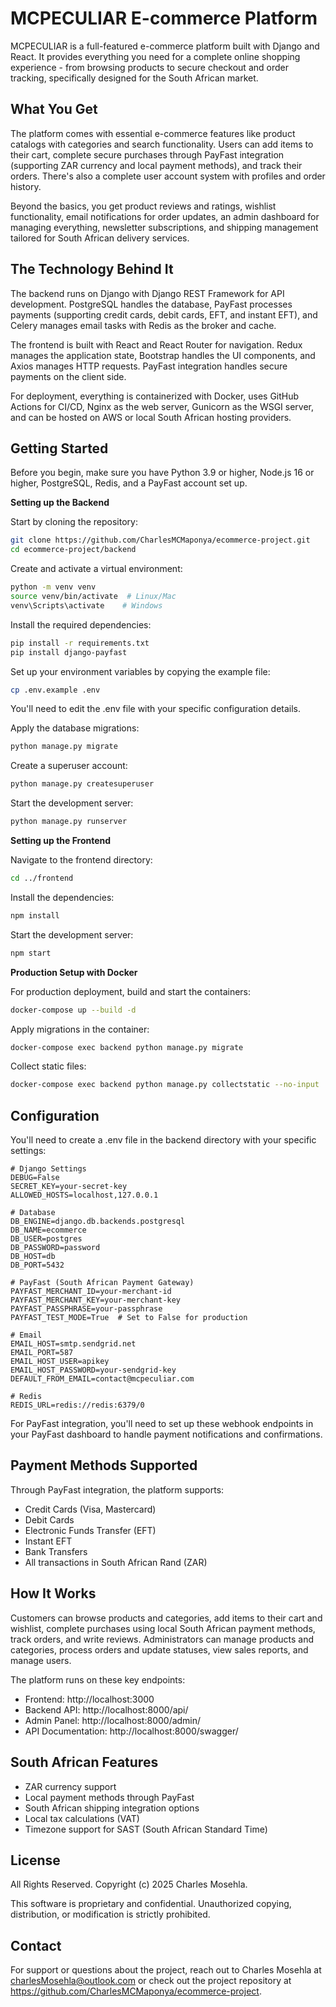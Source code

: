 # MCPECULIAR E-commerce Platform

MCPECULIAR is a full-featured e-commerce platform built with Django and React. It provides everything you need for a complete online shopping experience - from browsing products to secure checkout and order tracking, specifically designed for the South African market.

## What You Get

The platform comes with essential e-commerce features like product catalogs with categories and search functionality. Users can add items to their cart, complete secure purchases through PayFast integration (supporting ZAR currency and local payment methods), and track their orders. There's also a complete user account system with profiles and order history.

Beyond the basics, you get product reviews and ratings, wishlist functionality, email notifications for order updates, an admin dashboard for managing everything, newsletter subscriptions, and shipping management tailored for South African delivery services.

## The Technology Behind It

The backend runs on Django with Django REST Framework for API development. PostgreSQL handles the database, PayFast processes payments (supporting credit cards, debit cards, EFT, and instant EFT), and Celery manages email tasks with Redis as the broker and cache.

The frontend is built with React and React Router for navigation. Redux manages the application state, Bootstrap handles the UI components, and Axios manages HTTP requests. PayFast integration handles secure payments on the client side.

For deployment, everything is containerized with Docker, uses GitHub Actions for CI/CD, Nginx as the web server, Gunicorn as the WSGI server, and can be hosted on AWS or local South African hosting providers.

## Getting Started

Before you begin, make sure you have Python 3.9 or higher, Node.js 16 or higher, PostgreSQL, Redis, and a PayFast account set up.

**Setting up the Backend**

Start by cloning the repository:
```bash
git clone https://github.com/CharlesMCMaponya/ecommerce-project.git
cd ecommerce-project/backend
```

Create and activate a virtual environment:
```bash
python -m venv venv
source venv/bin/activate  # Linux/Mac
venv\Scripts\activate    # Windows
```

Install the required dependencies:
```bash
pip install -r requirements.txt
pip install django-payfast
```

Set up your environment variables by copying the example file:
```bash
cp .env.example .env
```

You'll need to edit the .env file with your specific configuration details.

Apply the database migrations:
```bash
python manage.py migrate
```

Create a superuser account:
```bash
python manage.py createsuperuser
```

Start the development server:
```bash
python manage.py runserver
```

**Setting up the Frontend**

Navigate to the frontend directory:
```bash
cd ../frontend
```

Install the dependencies:
```bash
npm install
```

Start the development server:
```bash
npm start
```

**Production Setup with Docker**

For production deployment, build and start the containers:
```bash
docker-compose up --build -d
```

Apply migrations in the container:
```bash
docker-compose exec backend python manage.py migrate
```

Collect static files:
```bash
docker-compose exec backend python manage.py collectstatic --no-input
```

## Configuration

You'll need to create a .env file in the backend directory with your specific settings:

```env
# Django Settings
DEBUG=False
SECRET_KEY=your-secret-key
ALLOWED_HOSTS=localhost,127.0.0.1

# Database
DB_ENGINE=django.db.backends.postgresql
DB_NAME=ecommerce
DB_USER=postgres
DB_PASSWORD=password
DB_HOST=db
DB_PORT=5432

# PayFast (South African Payment Gateway)
PAYFAST_MERCHANT_ID=your-merchant-id
PAYFAST_MERCHANT_KEY=your-merchant-key
PAYFAST_PASSPHRASE=your-passphrase
PAYFAST_TEST_MODE=True  # Set to False for production

# Email
EMAIL_HOST=smtp.sendgrid.net
EMAIL_PORT=587
EMAIL_HOST_USER=apikey
EMAIL_HOST_PASSWORD=your-sendgrid-key
DEFAULT_FROM_EMAIL=contact@mcpeculiar.com

# Redis
REDIS_URL=redis://redis:6379/0
```

For PayFast integration, you'll need to set up these webhook endpoints in your PayFast dashboard to handle payment notifications and confirmations.

## Payment Methods Supported

Through PayFast integration, the platform supports:
- Credit Cards (Visa, Mastercard)
- Debit Cards
- Electronic Funds Transfer (EFT)
- Instant EFT
- Bank Transfers
- All transactions in South African Rand (ZAR)

## How It Works

Customers can browse products and categories, add items to their cart and wishlist, complete purchases using local South African payment methods, track orders, and write reviews. Administrators can manage products and categories, process orders and update statuses, view sales reports, and manage users.

The platform runs on these key endpoints:
- Frontend: http://localhost:3000
- Backend API: http://localhost:8000/api/
- Admin Panel: http://localhost:8000/admin/
- API Documentation: http://localhost:8000/swagger/

## South African Features

- ZAR currency support
- Local payment methods through PayFast
- South African shipping integration options
- Local tax calculations (VAT)
- Timezone support for SAST (South African Standard Time)

## License

All Rights Reserved. Copyright (c) 2025 Charles Mosehla.

This software is proprietary and confidential. Unauthorized copying, distribution, or modification is strictly prohibited.

## Contact

For support or questions about the project, reach out to Charles Mosehla at charlesMosehla@outlook.com or check out the project repository at https://github.com/CharlesMCMaponya/ecommerce-project.
